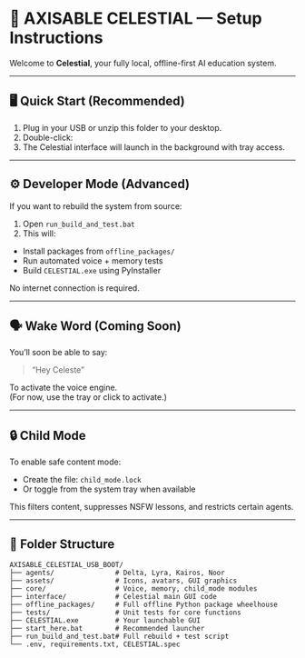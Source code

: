 # 🌌 AXISABLE CELESTIAL — Setup Instructions

Welcome to **Celestial**, your fully local, offline-first AI education system.

---

## 🖥️ Quick Start (Recommended)

1. Plug in your USB or unzip this folder to your desktop.
2. Double-click:  
3. The Celestial interface will launch in the background with tray access.

---

## ⚙️ Developer Mode (Advanced)

If you want to rebuild the system from source:

1. Open `run_build_and_test.bat`
2. This will:
- Install packages from `offline_packages/`
- Run automated voice + memory tests
- Build `CELESTIAL.exe` using PyInstaller

No internet connection is required.

---

## 🗣 Wake Word (Coming Soon)

You’ll soon be able to say:
> “Hey Celeste”

To activate the voice engine.  
(For now, use the tray or click to activate.)

---

## 🔒 Child Mode

To enable safe content mode:
- Create the file: `child_mode.lock`
- Or toggle from the system tray when available

This filters content, suppresses NSFW lessons, and restricts certain agents.

---

## 📂 Folder Structure

```plaintext
AXISABLE_CELESTIAL_USB_BOOT/
├── agents/               # Delta, Lyra, Kairos, Noor
├── assets/               # Icons, avatars, GUI graphics
├── core/                 # Voice, memory, child_mode modules
├── interface/            # Celestial main GUI code
├── offline_packages/     # Full offline Python package wheelhouse
├── tests/                # Unit tests for core functions
├── CELESTIAL.exe         # Your launchable GUI
├── start_here.bat        # Recommended launcher
├── run_build_and_test.bat# Full rebuild + test script
└── .env, requirements.txt, CELESTIAL.spec
